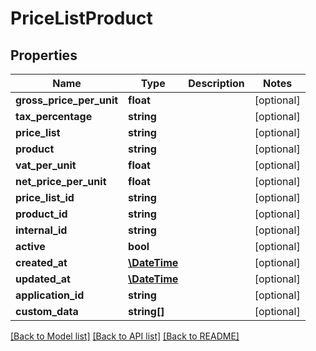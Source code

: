 # PriceListProduct

## Properties
Name | Type | Description | Notes
------------ | ------------- | ------------- | -------------
**gross_price_per_unit** | **float** |  | [optional] 
**tax_percentage** | **string** |  | [optional] 
**price_list** | **string** |  | [optional] 
**product** | **string** |  | [optional] 
**vat_per_unit** | **float** |  | [optional] 
**net_price_per_unit** | **float** |  | [optional] 
**price_list_id** | **string** |  | [optional] 
**product_id** | **string** |  | [optional] 
**internal_id** | **string** |  | [optional] 
**active** | **bool** |  | [optional] 
**created_at** | [**\DateTime**](\DateTime.md) |  | [optional] 
**updated_at** | [**\DateTime**](\DateTime.md) |  | [optional] 
**application_id** | **string** |  | [optional] 
**custom_data** | **string[]** |  | [optional] 

[[Back to Model list]](../../README.md#documentation-for-models) [[Back to API list]](../../README.md#documentation-for-api-endpoints) [[Back to README]](../../README.md)

